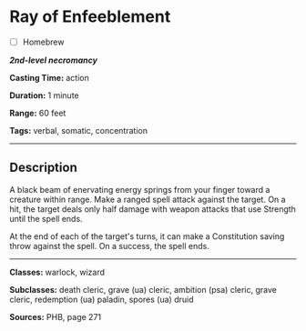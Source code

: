 # Ray of Enfeeblement

- [ ] Homebrew

***2nd-level necromancy***

**Casting Time:** action

**Duration:** 1 minute

**Range:** 60 feet

**Tags:** verbal, somatic, concentration

---

## Description
A black beam of enervating energy springs from your finger toward a creature within range.
Make a ranged spell attack against the target.
On a hit, the target deals only half damage with weapon attacks that use Strength until the spell ends.

At the end of each of the target's turns, it can make a Constitution saving throw against the spell.
On a success, the spell ends.

---

**Classes:** warlock, wizard

**Subclasses:** death cleric, grave (ua) cleric, ambition (psa) cleric, grave cleric, redemption (ua) paladin, spores (ua) druid

**Sources:** PHB, page 271

